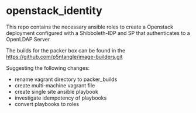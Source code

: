 # openstack_identity

This repo contains the necessary ansible roles to create a Openstack
deployment configured with a Shibboleth-IDP and SP that authenticates
to a OpenLDAP Server

The builds for the packer box can be found in the https://github.com/p5ntangle/image-builders.git

Suggesting the following changes:
- rename vagrant directory to packer_builds
- create multi-machine vagrant file
- create single site ansible playbook
- investigate idempotency of playbooks
- convert playbooks to roles
